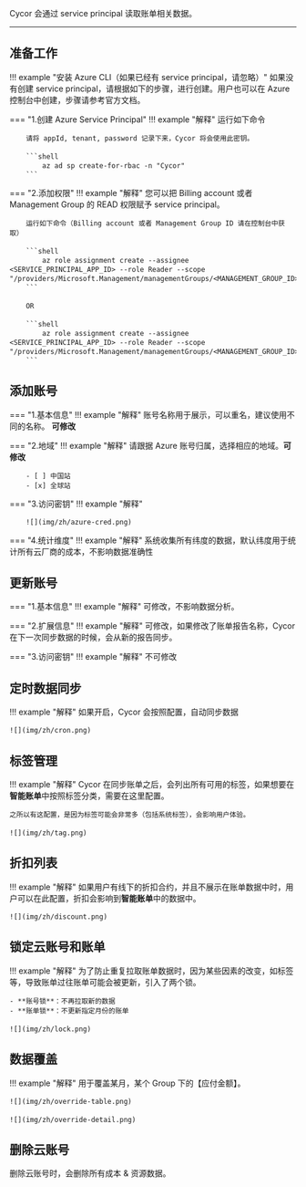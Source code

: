 Cycor 会通过 service principal 读取账单相关数据。

---

## 准备工作
!!! example "安装 Azure CLI（如果已经有 service principal，请忽略）"
    如果没有创建 service principal，请根据如下的步骤，进行创建。用户也可以在 Azure 控制台中创建，步骤请参考官方文档。

=== "1.创建 Azure Service Principal"
    !!! example "解释"
        运行如下命令

        请将 appId, tenant, password 记录下来，Cycor 将会使用此密钥。

        ```shell
            az ad sp create-for-rbac -n "Cycor"
        ```

=== "2.添加权限"
    !!! example "解释"
        您可以把 Billing account 或者 Management Group 的 READ 权限赋予 service principal。

        运行如下命令（Billing account 或者 Management Group ID 请在控制台中获取）

        ```shell
            az role assignment create --assignee <SERVICE_PRINCIPAL_APP_ID> --role Reader --scope "/providers/Microsoft.Management/managementGroups/<MANAGEMENT_GROUP_ID>"
        ```

        OR

        ```shell
            az role assignment create --assignee <SERVICE_PRINCIPAL_APP_ID> --role Reader --scope "/providers/Microsoft.Management/managementGroups/<MANAGEMENT_GROUP_ID>"
        ```

## 添加账号
=== "1.基本信息"
    !!! example "解释"
        账号名称用于展示，可以重名，建议使用不同的名称。 **可修改**

=== "2.地域"
    !!! example "解释"
        请跟据 Azure 账号归属，选择相应的地域。**可修改**

        - [ ] 中国站
        - [x] 全球站

=== "3.访问密钥"
    !!! example "解释"

        ![](img/zh/azure-cred.png)

=== "4.统计维度"
    !!! example "解释"
        系统收集所有纬度的数据，默认纬度用于统计所有云厂商的成本，不影响数据准确性

## 更新账号
=== "1.基本信息"
    !!! example "解释"
        可修改，不影响数据分析。

=== "2.扩展信息"
    !!! example "解释"
        可修改，如果修改了账单报告名称，Cycor 在下一次同步数据的时候，会从新的报告同步。

=== "3.访问密钥"
    !!! example "解释"
        不可修改

## 定时数据同步
!!! example "解释"
    如果开启，Cycor 会按照配置，自动同步数据

    ![](img/zh/cron.png)

## 标签管理
!!! example "解释"
    Cycor 在同步账单之后，会列出所有可用的标签，如果想要在**智能账单**中按照标签分类，需要在这里配置。

    之所以有这配置，是因为标签可能会非常多（包括系统标签），会影响用户体验。

    ![](img/zh/tag.png)

## 折扣列表
!!! example "解释"
    如果用户有线下的折扣合约，并且不展示在账单数据中时，用户可以在此配置，折扣会影响到**智能账单**中的数据中。

    ![](img/zh/discount.png)

## 锁定云账号和账单
!!! example "解释"
    为了防止重复拉取账单数据时，因为某些因素的改变，如标签等，导致账单过往账单可能会被更新，引入了两个锁。

    - **账号锁**：不再拉取新的数据
    - **账单锁**：不更新指定月份的账单

    ![](img/zh/lock.png)

## 数据覆盖
!!! example "解释"
    用于覆盖某月，某个 Group 下的【应付金额】。

    ![](img/zh/override-table.png)

    ![](img/zh/override-detail.png)

## 删除云账号
删除云账号时，会删除所有成本 & 资源数据。